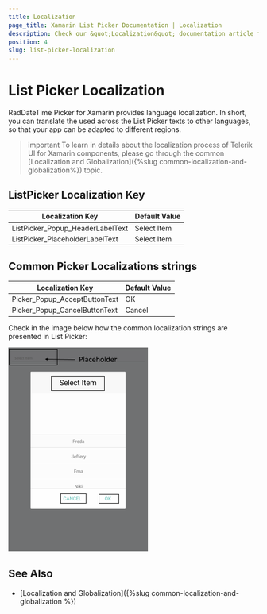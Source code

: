 ```yaml
---
title: Localization
page_title: Xamarin List Picker Documentation | Localization
description: Check our &quot;Localization&quot; documentation article for Telerik ListPicker for Xamarin control.
position: 4
slug: list-picker-localization
---
```


# List Picker Localization

RadDateTime Picker for Xamarin provides language localization. In short, you can translate the used across the List Picker texts to other languages, so that your app can be adapted to different regions.

>important To learn in details about the localization process of Telerik UI for Xamarin components, please go through the common [Localization and Globalization]({%slug common-localization-and-globalization%}) topic.

## ListPicker Localization Key

| Localization Key | Default Value |
| -----------------| ------------- |
| ListPicker_Popup_HeaderLabelText | Select Item |
| ListPicker_PlaceholderLabelText | Select Item |

## Common Picker Localizations strings

| Localization Key | Default Value |
| ---------------- | ------------- |
| Picker_Popup_AcceptButtonText | OK |
| Picker_Popup_CancelButtonText | Cancel |

Check in the image below how the common localization strings are presented in List Picker:

![](images/list-picker-localization.png)

## See Also

* [Localization and Globalization]({%slug common-localization-and-globalization %})
